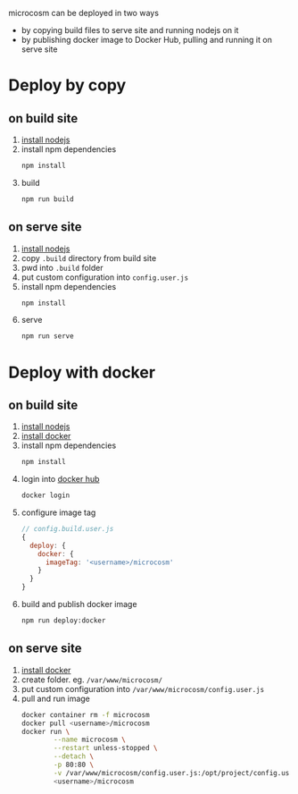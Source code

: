 microcosm can be deployed in two ways
- by copying build files to serve site and running nodejs on it
- by publishing docker image to Docker Hub, pulling and running it on serve site

# Deploy by copy

## on build site
1. [install nodejs](https://nodejs.org/en/download/)
1. install npm dependencies
    ```sh
    npm install
    ```
1. build
    ```sh
    npm run build
    ```

## on serve site
1. [install nodejs](https://nodejs.org/en/download/)
1. copy `.build` directory from build site
1. pwd into `.build` folder
1. put custom configuration into `config.user.js`
1. install npm dependencies
    ```sh
    npm install
    ```
1. serve
    ```sh
    npm run serve
    ```

# Deploy with docker

## on build site
1. [install nodejs](https://nodejs.org/en/download/)
1. [install docker](https://docs.docker.com/engine/install/)
1. install npm dependencies
    ```sh
    npm install
    ```
1. login into [docker hub](https://hub.docker.com/)
    ```sh
    docker login
    ```
1. configure image tag
    ```js
    // config.build.user.js
    {
      deploy: {
        docker: {
          imageTag: '<username>/microcosm'
        }
      }
    }
    ```
1. build and publish docker image
    ```sh
    npm run deploy:docker
    ```

## on serve site
1. [install docker](https://docs.docker.com/engine/install/)
1. create folder. eg. `/var/www/microcosm/`
1. put custom configuration into `/var/www/microcosm/config.user.js`
1. pull and run image
    ```sh
    docker container rm -f microcosm
    docker pull <username>/microcosm
    docker run \
            --name microcosm \
            --restart unless-stopped \
            --detach \
            -p 80:80 \
            -v /var/www/microcosm/config.user.js:/opt/project/config.user.js \
            <username>/microcosm
    ```
